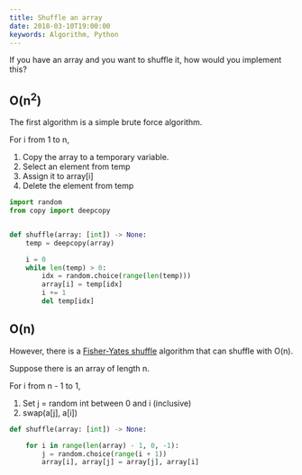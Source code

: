 ```yaml
---
title: Shuffle an array
date: 2018-03-10T19:00:00
keywords: Algorithm, Python
---
```


If you have an array and you want to shuffle it, how would you implement this?

## O(n<sup>2</sup>)<a id="sec-1"></a>

The first algorithm is a simple brute force algorithm.

For i from 1 to n,

1.  Copy the array to a temporary variable.
2.  Select an element from temp
3.  Assign it to array[i]
4.  Delete the element from temp

```python
import random
from copy import deepcopy


def shuffle(array: [int]) -> None:
    temp = deepcopy(array)

    i = 0
    while len(temp) > 0:
        idx = random.choice(range(len(temp)))
        array[i] = temp[idx]
        i += 1
        del temp[idx]
```

## O(n)<a id="sec-2"></a>

However, there is a [Fisher-Yates shuffle](https://en.wikipedia.org/wiki/Fisher%25E2%2580%2593Yates_shuffle#The_modern_algorithm) algorithm that can shuffle with O(n).

Suppose there is an array of length n.

For i from n - 1 to 1,

1. Set j = random int between 0 and i (inclusive)
2. swap(a[j], a[i])

```python
def shuffle(array: [int]) -> None:

    for i in range(len(array) - 1, 0, -1):
        j = random.choice(range(i + 1))
        array[i], array[j] = array[j], array[i]
```
